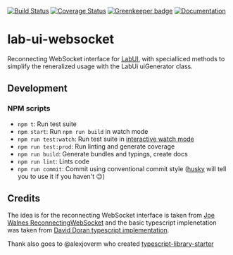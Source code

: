 [![Build Status](https://travis-ci.org/MicroControlLab/lab-ui-websocket.svg?branch=master)](https://travis-ci.org/MicroControlLab/lab-ui-websocket)
[![Coverage Status](https://coveralls.io/repos/github/MicroControlLab/lab-ui-websocket/badge.svg?branch=master)](https://coveralls.io/github/MicroControlLab/lab-ui-websocket?branch=master) 
[![Greenkeeper badge](https://badges.greenkeeper.io/MicroControlLab/lab-ui-websocket.svg)](https://greenkeeper.io/)
[![Documentation](https://img.shields.io/badge/docs-gh--pages-brightgreen.svg)](https://microcontrollab.github.io/lab-ui-websocket/index.html)

# lab-ui-websocket

Reconnecting WebSocket interface for [LabUI](https://github.com/MicroControlLab/LabUi), with specialliced methods to simplify the reneralized usage with the LabUi uiGenerator class.

## Development

### NPM scripts

-   `npm t`: Run test suite
-   `npm start`: Run `npm run build` in watch mode
-   `npm run test:watch`: Run test suite in [interactive watch mode](http://facebook.github.io/jest/docs/cli.html#watch)
-   `npm run test:prod`: Run linting and generate coverage
-   `npm run build`: Generate bundles and typings, create docs
-   `npm run lint`: Lints code
-   `npm run commit`: Commit using conventional commit style ([husky](https://github.com/typicode/husky) will tell you to use it if you haven't :wink:)

## Credits

The idea is for the reconnecting WebSocket interface is taken from [Joe Walnes ReconnectingWebSocket](https://github.com/joewalnes/reconnecting-websocket) and the basic typescript implenetation was taken from [David Doran typescript implementation](https://github.com/daviddoran/typescript-reconnecting-websocket).

Thank also goes to @alexjoverm who created [typescript-library-starter](https://github.com/alexjoverm/typescript-library-starter)
